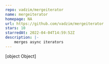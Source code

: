 ```yaml
---
repo: vadzim/mergeiterator
name: mergeiterator
homepage: NA
url: https://github.com/vadzim/mergeiterator
stars: 10
starredAt: 2022-04-04T14:59:52Z
description: |-
    merges async iterators
---
```


[object Object]

